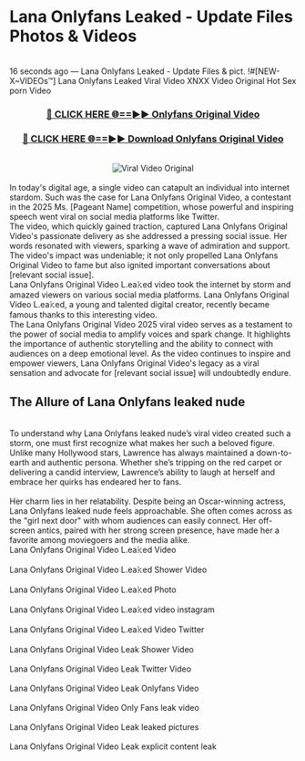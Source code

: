 # Lana Onlyfans Leaked - Update Files Photos & Videos 
<br>
16 seconds ago — Lana Onlyfans Leaked - Update Files & pict. !#[NEW-X~VIDEOs™] Lana Onlyfans Leaked Viral Video XNXX Video Original Hot Sex porn Video
<br>
<div align="center">
<h3><a href="http://freeplayer.one?title=Lana&ref=25OR" rel="nofollow">🔴 CLICK HERE 🌐==►► Onlyfans Original Video</a></h3>
<h3><a href="http://freeplayer.one?title=Lana&ref=25OR" rel="nofollow">🔴 CLICK HERE 🌐==►► Download Onlyfans Original Video</a></h3>
<br>
<a href="http://freeplayer.one?title=Lana&ref=25OR" rel="nofollow" data-target="animated-image.originalLink"><img src="https://i.ibb.co.com/xMMVF88/686577567.gif" alt="Viral Video Original" style="max-width: 100%; display: inline-block;" data-target="animated-image.originalImage"></a>
</div>
<br>
In today's digital age, a single video can catapult an individual into internet stardom. Such was the case for Lana Onlyfans Original Video, a contestant in the 2025 Ms. [Pageant Name] competition, whose powerful and inspiring speech went viral on social media platforms like Twitter.
<br>
The video, which quickly gained traction, captured Lana Onlyfans Original Video's passionate delivery as she addressed a pressing social issue. Her words resonated with viewers, sparking a wave of admiration and support. The video's impact was undeniable; it not only propelled Lana Onlyfans Original Video to fame but also ignited important conversations about [relevant social issue].
<br>
Lana Onlyfans Original Video L.ea𝚔ed video took the internet by storm and amazed viewers on various social media platforms. Lana Onlyfans Original Video L.ea𝚔ed, a young and talented digital creator, recently became famous thanks to this interesting video.
<br>
The Lana Onlyfans Original Video 2025 viral video serves as a testament to the power of social media to amplify voices and spark change. It highlights the importance of authentic storytelling and the ability to connect with audiences on a deep emotional level. As the video continues to inspire and empower viewers, Lana Onlyfans Original Video's legacy as a viral sensation and advocate for [relevant social issue] will undoubtedly endure.
<br>
<h2>The Allure of Lana Onlyfans leaked nude</h2>
<br>
To understand why Lana Onlyfans leaked nude’s viral video created such a storm, one must first recognize what makes her such a beloved figure. Unlike many Hollywood stars, Lawrence has always maintained a down-to-earth and authentic persona. Whether she’s tripping on the red carpet or delivering a candid interview, Lawrence’s ability to laugh at herself and embrace her quirks has endeared her to fans.
<br><br>
Her charm lies in her relatability. Despite being an Oscar-winning actress, Lana Onlyfans leaked nude feels approachable. She often comes across as the "girl next door" with whom audiences can easily connect. Her off-screen antics, paired with her strong screen presence, have made her a favorite among moviegoers and the media alike.
<br>
Lana Onlyfans Original Video L.ea𝚔ed Video
<br><br>
Lana Onlyfans Original Video L.ea𝚔ed Shower Video
<br><br>
Lana Onlyfans Original Video L.ea𝚔ed Photo
<br><br>
Lana Onlyfans Original Video L.ea𝚔ed video instagram
<br><br>
Lana Onlyfans Original Video L.ea𝚔ed Video Twitter
<br><br>
Lana Onlyfans Original Video Leak Shower Video
<br><br>
Lana Onlyfans Original Video Leak Twitter Video
<br><br>
Lana Onlyfans Original Video Leak Onlyfans Video
<br><br>
Lana Onlyfans Original Video Only Fans leak video
<br><br>
Lana Onlyfans Original Video Leak leaked pictures
<br><br>
Lana Onlyfans Original Video Leak explicit content leak